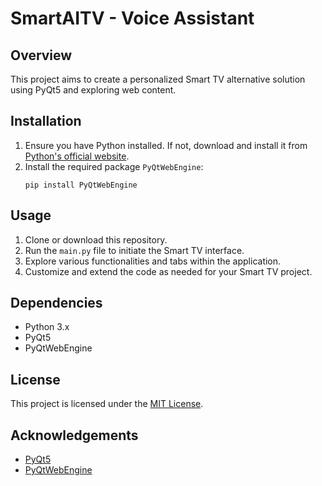 # SmartAITV - Voice Assistant

## Overview
This project aims to create a personalized Smart TV alternative solution using PyQt5 and exploring web content.

## Installation
1. Ensure you have Python installed. If not, download and install it from [Python's official website](https://www.python.org/).
2. Install the required package `PyQtWebEngine`:
    ```
    pip install PyQtWebEngine
    ```

## Usage
1. Clone or download this repository.
2. Run the `main.py` file to initiate the Smart TV interface.
3. Explore various functionalities and tabs within the application.
4. Customize and extend the code as needed for your Smart TV project.

## Dependencies
- Python 3.x
- PyQt5
- PyQtWebEngine

## License
This project is licensed under the [MIT License](LICENSE).

## Acknowledgements
- [PyQt5](https://riverbankcomputing.com/software/pyqt/intro)
- [PyQtWebEngine](https://www.riverbankcomputing.com/software/pyqtwebengine/intro)

